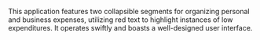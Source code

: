 This application features two collapsible segments for organizing personal and business expenses, utilizing red text to highlight instances of low expenditures. It operates swiftly and boasts a well-designed user interface.
